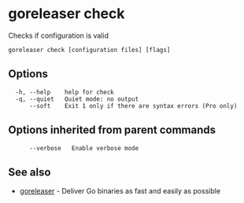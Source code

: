 # goreleaser check

Checks if configuration is valid

```
goreleaser check [configuration files] [flags]
```

## Options

```
  -h, --help    help for check
  -q, --quiet   Quiet mode: no output
      --soft    Exit 1 only if there are syntax errors (Pro only)
```

## Options inherited from parent commands

```
      --verbose   Enable verbose mode
```

## See also

* [goreleaser](/cmd/goreleaser/)	 - Deliver Go binaries as fast and easily as possible

